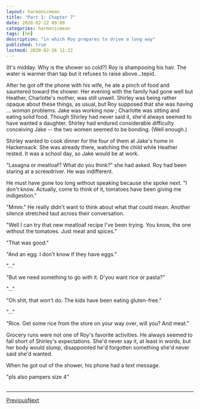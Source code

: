 ```yaml
---
layout: harmonicmean
title: "Part 1: Chapter 7"
date: 2020-02-22 09:09
categories: harmonicmean
tags: [hm]
description: "in which Roy prepares to drive a long way"
published: true
lastmod: 2020-02-26 11:22
---
```


(It's midday. Why is the shower so cold?)
Roy is shampooing his hair. The water is warmer than tap but it refuses to raise above...tepid.

After he got off the phone with his wife, he ate a pinch of food and sauntered toward the shower. Her evening with the family had gone well but Heather, Charlotte's mother, was still unwell. Shirley was being rather opaque about these things, as usual, but Roy supposed that she was having ... _woman_ problems. Jake was working now ; Charlotte was sitting and eating solid food. Though Shirley had never said it, she'd always seemed to have wanted a daughter. Shirley had endured considerable difficulty conceiving Jake -- the two women seemed to be bonding. (Well enough.) 

Shirley wanted to cook dinner for the four of them at Jake's home in Hackensack. She was already there, watching the child while Heather rested. It was a school day, so Jake would be at work.

"Lasagna or meatloaf? What do you think?" she had asked. Roy had been staring at a screwdriver. He was indifferent. 

He must have gone too long without speaking because she spoke next. "I don't know. Actually, come to think of it, tomatoes have been giving me indigestion."

"Mmm." He really didn't want to think about what that could mean. Another silence stretched taut across their conversation. 

"Well I can try that new meatloaf recipe I've been trying. You know, the one without the tomatoes. Just meat and spices."

"That was good."

"And an egg. I don't know if they have eggs."

"..."

"But we need something to go with it. D'you want rice or pasta?"

"..."

"Oh shit, that won't do. The kids have been eating gluten-free."

"..."

"Rice. Get some rice from the store on your way over, will you? And meat."

Grocery runs were not one of Roy's favorite activities. He always seemed to fall short of Shirley's expectations. She'd never say it, at least in words, but her body would slump, disappointed he'd forgotten something she'd never said she'd wanted.

When he got out of the shower, his phone had a text message.

"pls also pampers size 4"
<br/><br/>

***

<span class="hm-nav-prev"><a href="{{ 'p1-ch6' | prepend: site.baseurl }}">Previous</a></span><span class="hm-nav-next"><a href="{{ 'p1-ch8' | prepend: site.baseurl }}">Next</a></span>
